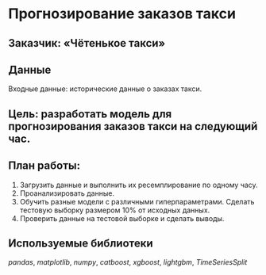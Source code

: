 # Прогнозирование заказов такси


## Заказчик: «Чётенькое такси»

## Данные
Входные данные:  исторические данные о заказах такси.



## Цель:  разработать модель для прогнозирования заказов такси на следующий час.

## План работы:

1. Загрузить данные и выполнить их ресемплирование по одному часу.
2. Проанализировать данные.
3. Обучить разные модели с различными гиперпараметрами. Сделать тестовую выборку размером 10% от исходных данных.
4. Проверить данные на тестовой выборке и сделать выводы.


## Используемые библиотеки
*pandas*, *matplotlib*, *numpy*, *catboost*, *xgboost*, *lightgbm*, *TimeSeriesSplit*
